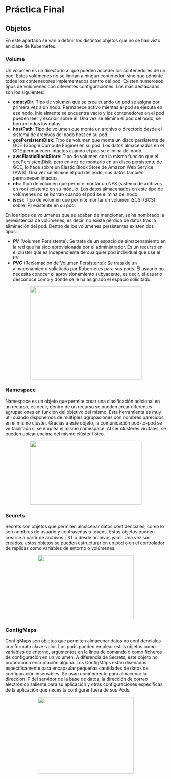 # Práctica Final
## Objetos
En este apartado se van a definir los distintos objetos que no se han visto en clase de Kubernetes.
### Volume
Un volumen es un directorio al que pueden acceder los contenedores de un pod. Estos volúmenes no se limitan a ningún contenedor, sino que adminte todos los contenedores implementados dentro del pod. Existen numerosos tipos de volúmenes con diferentes configuraciones. Los más destacados son los siguientes:
  * **emptyDir**: Tipo de volumen que se crea cuando un pod se asigna por primera vez a un nodo. Permanece activo mientas el pod se ejecuta en ese nodo. Inicialmente se encuentra vacío y los contenedores en el pod pueden leer y escribir sobre él. Una vez se elimina el pod del nodo, se borran todos los datos.
  * **hostPath**: Tipo de volumen que monta un archivo o directorio desde el sistema de archivos del nodo host en su pod.
  * **gcePersistentDisk**: Tipo de volumen que monta un disco persistente de GCE (Google Compute Engine) en su pod. Los datos almacenados en el GCE permanecen intactos cuando el pod se elimina del nodo.
  * **awsElasticBlockStore**: Tipo de volumen con la misma función que el gcePersistentDisk, pero en vez de montarlo en un disco persistente de GCE, lo hace sobre un Elastic Block Store de Amazon Web Service (AWS). Una vez se elimine el pod del nodo, sus datos también permanecen intactos. 
  * **nfs**: Tipo de volumen que permite montar un NFS (sistema de archivos en red) existente en su módulo. Los datos almacenados en este tipo de volúmenes no se borran cuando el pod se elimina del nodo.
  * **iscsi**: Tipo de volumen que permite montar un volumen iSCSI (SCSI sobre IP) existente en su pod. 

En los tipos de volúmenes que se acaban de mencionar, se ha nombrado la peresistencia de volúmenes, es decir, no existe pérdida de datos tras la eliminación del pod. Dentro de los volúmenes persistentes existen dos tipos:
  * ***PV*** (Volumen Persistente): Se trata de un espacio de almacenamiento en la red que ha sido aprovisionada por el administrador. Es un recurso en el clúster que es independiente de cualquier pod individual que use el PV. 
  * ***PVC*** (Reclamación de Volumen Persistente): Se trata de un almacenamiento solicitado por Kubernetes para sus pods. El usuario no necesita conocer el aprovisionamiento subyacente, es decir, el usuario desconoce como y donde se le ha asignado el espacio solicitado. 
  
<p align="center">
 <img src="https://assets.openshift.com/hubfs/Imported_Blog_Media/pv_arch.png" width="350" height="290" />
</p>
  
### Namespace
Namespace es un objeto que permite crear una clasificación adicional en un recurso, es decir, dentro de un recurso se pueden crear diferentes agrupaciones en función del objetivo del mismo. Esta herramienta es muy útil cuando disponemos de múltiples agrupaciones con nombres parecidos en el mismo clúster. Gracias a este objeto, la comunicación pod-to-pod se ve facilitada si se emplea el mismo namespace. Al ser clústeres virutales, se pueden ubicar encima del mismo clúster físico. 
<p align="center">
 <img src="https://cdn.hashnode.com/res/hashnode/image/upload/v1624180587417/PJTk9hiNv.png?auto=compress,format&format=webp" width="350" height="200" />
</p>

### Secrets
Secrets son objetos que permiten almacenar datos confidenciales, como lo son nombres de usuario y contraseñas o tokens. Estos objetos pueden crearse a partir de archivos TXT o desde archivos yaml. Una vez son creados, estos objetos se pueden estructurar en un pod o en el controlador de réplicas como variables de entorno o volúmenes. 
<p align="center">
 <img src="https://drek4537l1klr.cloudfront.net/yuen/v-6/Figures/07_img_0001.png" width="300" height="200" />
</p>

### ConfigMaps
ConfigMaps son objetos que permiten almacenar datos no confidenciales con formato clave-valor. Los pods pueden emplear estos objetos como variables de entorno, argumentos en la línea de comando o como ficheros de configuración en un volumen. A diferencia de Secrets, este objeto no proporciona encriptación alguna. Los ConfigMaps están diseñados específicamente para encapsular pequeñas cantidades de datos de configuración insensibles. Se usan comúnmente para almacenar la dirección IP del servidor de la base de datos, la dirección de correo electrónico saliente para su aplicación y otras configuraciones específicas de la aplicación que necesita configurar fuera de sus Pods.

<p align="center">
 <img src="https://drek4537l1klr.cloudfront.net/luksa/Figures/07fig02.jpg" width="300" height="240" />
</p>
